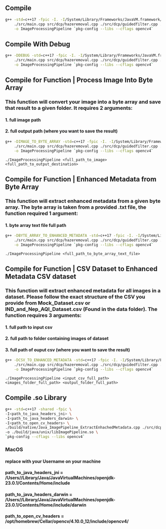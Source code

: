 ## Compile

```bash
g++ -std=c++17 -fpic -I. -I/System/Library/Frameworks/JavaVM.framework/Headers \
    ./src/main.cpp src/dcp/hazeremoval.cpp ./src/dcp/guidedfilter.cpp ./src/pipeline/imagepipeline.cpp ./src/pipeline/program.cpp \
    -o ImageProcessingPipeline `pkg-config --libs --cflags opencv4`
```

## Compile With Debug

```bash
g++ -DDEBUG -std=c++17 -fpic -I. -I/System/Library/Frameworks/JavaVM.framework/Headers \
    ./src/main.cpp src/dcp/hazeremoval.cpp ./src/dcp/guidedfilter.cpp ./src/pipeline/imagepipeline.cpp ./src/pipeline/program.cpp \
    -o ImageProcessingPipeline `pkg-config --libs --cflags opencv4`
```

## Compile for Function | Process Image Into Byte Array
### This function will convert your image into a byte array and save that result to a given folder. It requires 2 arguments:
#### 1. full image path
#### 2. full output path (where you want to save the result)

```bash
g++ -DIMAGE_TO_BYTE_ARRAY -std=c++17 -fpic -I. -I/System/Library/Frameworks/JavaVM.framework/Headers \
    ./src/main.cpp src/dcp/hazeremoval.cpp ./src/dcp/guidedfilter.cpp ./src/pipeline/imagepipeline.cpp ./src/pipeline/program.cpp \
    -o ImageProcessingPipeline `pkg-config --libs --cflags opencv4`
```

```use
./ImageProcessingPipeline <full_path_to_image> <full_path_to_output_destination>
```

## Compile for Function | Enhanced Metadata from Byte Array
### This function will extract enhanced metadata from a given byte array. The byte array is taken from a provided .txt file, the function required 1 argument:
#### 1. byte array text file full path

```bash
g++ -DBYTE_ARRAY_TO_ENHANCED_METADATA -std=c++17 -fpic -I. -I/System/Library/Frameworks/JavaVM.framework/Headers \
    ./src/main.cpp src/dcp/hazeremoval.cpp ./src/dcp/guidedfilter.cpp ./src/pipeline/imagepipeline.cpp ./src/pipeline/program.cpp \
    -o ImageProcessingPipeline `pkg-config --libs --cflags opencv4`
```

```use
./ImageProcessingPipeline <full_path_to_byte_array_text_file>
```

## Compile for Function | CSV Dataset to Enhanced Metadata CSV dataset
### This function will extract enhanced metadata for all images in a dataset. Please follow the exact structure of the CSV you provide from Mock_Dataset.csv or IND_and_Nep_AQI_Dataset.csv (Found in the data folder). The function requires 3 arguments:
#### 1. full path to input csv
#### 2. full path to folder containing images of dataset
#### 3. full path of ouput csv (where you want to save the result)

```bash
g++ -DCSV_TO_ENHANCED_METADATA -std=c++17 -fpic -I. -I/System/Library/Frameworks/JavaVM.framework/Headers \
    ./src/main.cpp src/dcp/hazeremoval.cpp ./src/dcp/guidedfilter.cpp ./src/pipeline/imagepipeline.cpp ./src/pipeline/program.cpp \
    -o ImageProcessingPipeline `pkg-config --libs --cflags opencv4`
```

```use
./ImageProcessingPipeline <input_csv_full_path> <images_folder_full_path> <output_folder_full_path>
```

## Compile .so Library
```bash
g++ -std=c++17 -shared -fpic \
-I<path_to_java_headers_jni> \
-I<path_to_java_headers_darwin> \
-I<path_to_open_cv_headers> \
./build/native/Java_ImagePipeline_ExtractEnhachedMetadata.cpp ./src/dcp/hazeremoval.cpp ./src/dcp/guidedfilter.cpp ./src/pipeline/imagepipeline.cpp \
-o ./build/java/unix/libImagePipeline.so \
`pkg-config --cflags --libs opencv4`
```

### MacOS
#### replace <username> with your Username on your machine

#### path_to_java_headers_jni = /Users/<username>/Library/Java/JavaVirtualMachines/openjdk-23.0.1/Contents/Home/include 
#### path_to_java_headers_darwin = /Users/<username>/Library/Java/JavaVirtualMachines/openjdk-23.0.1/Contents/Home/include/darwin
#### path_to_open_cv_headers = /opt/homebrew/Cellar/opencv/4.10.0_12/include/opencv4/